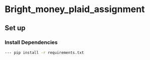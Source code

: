 # Bright_money_plaid_assignment

## Set up

### Install Dependencies
```bash
--- pip install -r requirements.txt 
```
